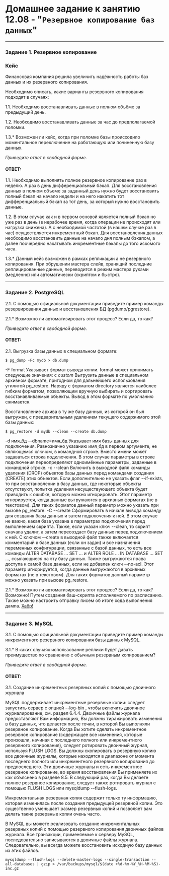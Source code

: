 # Домашнее задание к занятию 12.08 - "`Резервное копирование баз данных`" 
---

### Задание 1. Резервное копирование

### Кейс
Финансовая компания решила увеличить надёжность работы баз данных и их резервного копирования. 

Необходимо описать, какие варианты резервного копирования подходят в случаях: 

1.1. Необходимо восстанавливать данные в полном объёме за предыдущий день.

1.2. Необходимо восстанавливать данные за час до предполагаемой поломки.

1.3.* Возможен ли кейс, когда при поломке базы происходило моментальное переключение на работающую или починенную базу данных.

*Приведите ответ в свободной форме.*

#### ОТВЕТ:

1.1. Необходимо выполнять полное резервное копирование раз в неделю. А раз в день дифференциальный бэкап. Для восстановления данных в полном объеме за заданный день нужно будет восстановить полный бэкап на начало недели и на него накатить тот дифференциальный бэкап за тот день, за который нужно восстановить данные.

1.2. В этом случае как и в первом основой является полный бэкап но уже раз в день (в нерабочее время, когда операции не происходят или нагрузка снижена). А с необходимой частотой (в нашем случае раз в час) осуществляется инкрементный бэкап. Для восстановления данных необходимо восстановить данные на начало дня полным бэкапом, а далее поочередно накатывать инкрементные бэкапы до того искомого часа.

1.3.* Данный кейс возможен в рамках репликации а не резервного копирования. При обрушении мастера слейв, хранящий последние реплицированные данные, переводится в режим мастера руками (медленно) или автоматически (скриптом и быстро).

---

### Задание 2. PostgreSQL

2.1. С помощью официальной документации приведите пример команды резервирования данных и восстановления БД (pgdump/pgrestore).

2.1.* Возможно ли автоматизировать этот процесс? Если да, то как?

*Приведите ответ в свободной форме.*

#### ОТВЕТ:

2.1. Выгрузка базы данных в специальном формате:
```
$ pg_dump -Fc mydb > db.dump
```
-F format
Указывает формат вывода копии. format может принимать следующие значения: 
c
*custom*
Выгрузить данные в специальном архивном формате, пригодном для дальнейшего использования утилитой pg_restore. Наряду с форматом directory является наиболее гибким форматом, позволяющим вручную выбирать и сортировать восстанавливаемые объекты. Вывод в этом формате по умолчанию сжимается.

Восстановление архива в ту же базу данных, из которой он был выгружен, с предварительным удалением текущего содержимого этой базы данных:
```
$ pg_restore -d mydb --clean --create db.dump
```
-d имя_бд
--dbname=имя_бд
Указывает имя базы данных для подключения. Равнозначно указанию имя_бд в первом аргументе, не являющемся ключом, в командной строке. Вместо имени может задаваться строка подключения. В этом случае параметры в строке подключения переопределяют одноимённые параметры, заданные в командной строке.
-c
--clean
Включить в выходной файл команды удаления (DROP) объектов базы данных перед командами создания (CREATE) этих объектов. Если дополнительно не указать флаг --if-exists, то при восстановлении в базу данных, где некоторые объекты отсутствуют, попытка удаления несуществующего объекта будет приводить к ошибке, которую можно игнорировать.
Этот параметр игнорируется, когда данные выгружаются в архивных форматах (не в текстовом). Для таких форматов данный параметр можно указать при вызове pg_restore.
-C
--create
Сформировать в начале вывода команду для создания базы данных и затем подключения к ней. В этом случае не важно, какая база указана в параметрах подключения перед выполнением скрипта. Также, если указан ключ --clean, то скрипт сначала удалит, а затем пересоздаст базу данных перед подключением к ней.
С ключом --create в выходной файл также включается комментарий к базе данных (если он задан) и все назначения переменных конфигурации, связанные с базой данных, то есть все команды ALTER DATABASE ... SET ... и ALTER ROLE ... IN DATABASE ... SET ..., ссылающиеся на эту базу данных. Также выгружаются права доступа к самой базе данных, если не добавлен ключ --no-acl.
Этот параметр игнорируется, когда данные выгружаются в архивных форматах (не в текстовом). Для таких форматов данный параметр можно указать при вызове pg_restore.

2.1.* Возможно ли автоматизировать этот процесс? Если да, то как?
Возможно! Путем создания баш-скрипта исполняемого по расписанию. Также можно настроить отправку писем об итоге хода выполнения дампа. [Хабр!](https://habr.com/ru/articles/595641/)

---

### Задание 3. MySQL

3.1. С помощью официальной документации приведите пример команды инкрементного резервного копирования базы данных MySQL. 

3.1.* В каких случаях использование реплики будет давать преимущество по сравнению с обычным резервным копированием?

*Приведите ответ в свободной форме.*

#### ОТВЕТ:

3.1. Создание инкрементных резервных копий с помощью двоичного журнала

MySQL поддерживает инкрементные резервные копии: следует запустить сервер с опцией --log-bin , чтобы включить двоичное журналирование, см. раздел 6.4.4. Двоичные файлы журнала предоставляют Вам информацию, Вы должны тиражировать изменения в базу данных, что делается после точки, в которой Вы выполняли резервное копирование. Когда Вы хотите сделать инкрементное резервное копирование (содержащее все изменения, которые произошли, начиная с последнего полного или инкрементного резервного копирования), следует ротировать двоичный журнал, используя FLUSH LOGS. Вы должны скопировать в резервную копию все двоичные журналы, которые находятся в диапазоне от момента последнего полного или инкрементного резервного копирования до предпоследнего. Эти двоичные журналы и есть инкрементное резервное копирование, во время восстановления Вы применяете их как объяснено в разделе 8.5. В следующий раз, когда Вы делаете полное резервное копирование, следует также ротировать журнал с помощью FLUSH LOGS или mysqldump --flush-logs.

Инкрементальная резервная копия содержит только ту информацию, которая изменилась после создания предыдущей резервной копии. Это существенно уменьшает размер резервных копий и позволяет вам делать такие резервные копии очень часто.

В MySQL вы можете реализовать создание инкрементальных резервных копий с помощью резервного копирования двоичных файлов журнала. Все транзакции, применяемые к серверу MySQL, последовательно записываются в двоичные файлы журнала. Следовательно, вы всегда можете восстановить исходную базу данных из этих файлов.
```
mysqldump --flush-logs --delete-master-logs --single-transaction --all-databases | gzip > /var/backups/mysql/$(date +%d-%m-%Y_%H-%M-%S)-inc.gz
```

